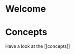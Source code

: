 <!-- https://github.com/roderfeen/foam-mkdocs-template This is the main page of the website -->
# Welcome

# Concepts
Have a look at the [[concepts]]